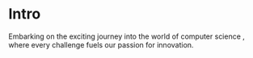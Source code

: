 # Intro
Embarking on the exciting journey into the world of computer science , where every challenge fuels our passion for innovation.

